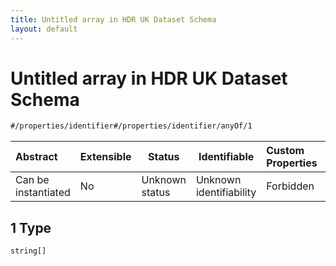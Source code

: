 ```yaml
---
title: Untitled array in HDR UK Dataset Schema
layout: default
---
```

# Untitled array in HDR UK Dataset Schema

```txt
#/properties/identifier#/properties/identifier/anyOf/1
```




| Abstract            | Extensible | Status         | Identifiable            | Custom Properties | Additional Properties | Access Restrictions | Defined In                                                                    |
| :------------------ | ---------- | -------------- | ----------------------- | :---------------- | --------------------- | ------------------- | ----------------------------------------------------------------------------- |
| Can be instantiated | No         | Unknown status | Unknown identifiability | Forbidden         | Allowed               | none                | [dataset.schema.json\*](../schema/dataset.schema.json "open original schema") |

## 1 Type

`string[]`
